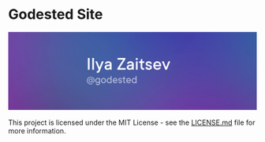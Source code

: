 # Godested Site

![Godested Site](./extras/preview.jpeg)

This project is licensed under the MIT License - see the [LICENSE.md](LICENSE.md) file for more information.

